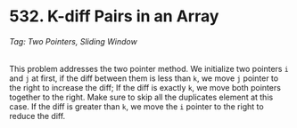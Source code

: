 # 532. K-diff Pairs in an Array
###### Tag: Two Pointers, Sliding Window

This problem addresses the two pointer method. We initialize two pointers `i` and `j` at first, if the diff between them is less than `k`, we move `j` pointer to the right to increase the diff; If the diff is exactly `k`, we move both pointers together to the right. Make sure to skip all the duplicates element at this case. If the diff is greater than `k`, we move the `i` pointer to the right to reduce the diff.